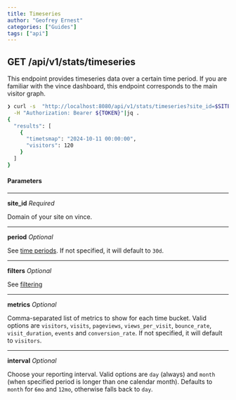 ```yaml
---
title: Timeseries
author: "Geofrey Ernest"
categories: ["Guides"]
tags: ["api"]
---
```


<!--more-->

## GET /api/v1/stats/timeseries

This endpoint provides timeseries data over a certain time period. If you are familiar with the vince dashboard, this endpoint corresponds to
the main visitor graph.


```bash
❯ curl -s  "http://localhost:8080/api/v1/stats/timeseries?site_id=$SITE_ID&period=gmo" \
  -H "Authorization: Bearer ${TOKEN}"|jq .
{
  "results": [
    {
      "timetsmap": "2024-10-11 00:00:00",
      "visitors": 120
    }
  ]
}
```


#### Parameters
<hr / >

**site_id** *Required*

Domain of your site on vince.

<hr / >

**period** *Optional*

See [time periods](/blog/api-concepts#time-periods). If not specified, it will default to `30d`.

<hr / >

**filters** *Optional*

See [filtering](/blog/api-concepts#filtering)

<hr / >

**metrics** *Optional*

Comma-separated list of metrics to show for each time bucket. Valid options are `visitors`, `visits`, `pageviews`, `views_per_visit`, `bounce_rate`, `visit_duration`, `events` and `conversion_rate`. If not specified, it will default to `visitors`.

<hr / >


**interval** *Optional*

Choose your reporting interval. Valid options are `day` (always) and `month` (when specified period is longer than one calendar month). Defaults to
`month` for `6mo` and `12mo`, otherwise falls back to `day`.
